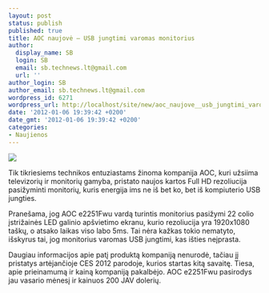 ```yaml
---
layout: post
status: publish
published: true
title: AOC naujovė – USB jungtimi varomas monitorius
author:
  display_name: SB
  login: SB
  email: sb.technews.lt@gmail.com
  url: ''
author_login: SB
author_email: sb.technews.lt@gmail.com
wordpress_id: 6271
wordpress_url: http://localhost/site/new/aoc_naujove__usb_jungtimi_varomas_monitorius/
date: '2012-01-06 19:39:42 +0200'
date_gmt: '2012-01-06 19:39:42 +0200'
categories:
- Naujienos
---
```

<div class="imgright"><img src="http://technews.lt/upload/aocusb22jt051212-1325781930.jpg"  /></div>
<p>Tik tikriesiems technikos entuziastams žinoma kompanija AOC, kuri užsiima televizorių ir monitorių gamyba, pristato naujos kartos Full HD rezoliucija pasižyminti monitorių, kuris energija ims ne iš bet ko, bet iš kompiuterio USB jungties.</p>
<p>Pranešama, jog AOC e2251Fwu vardą turintis monitorius pasižymi 22 colio įstrižainės LED galinio apšvietimo ekranu, kurio rezoliucija yra 1920x1080 taškų, o atsako laikas viso labo 5ms. Tai nėra kažkas tokio nematyto, išskyrus tai, jog monitorius varomas USB jungtimi, kas išties neįprasta.</p>
<p>Daugiau informacijos apie patį produktą kompaniją nenurodė, tačiau jį pristatys artėjančioje CES 2012 parodoje, kurios startas kitą savaitę. Tiesa, apie prieinamumą ir kainą kompaniją pakalbėjo. AOC e2251Fwu pasirodys jau vasario mėnesį ir kainuos 200 JAV dolerių.</p>
